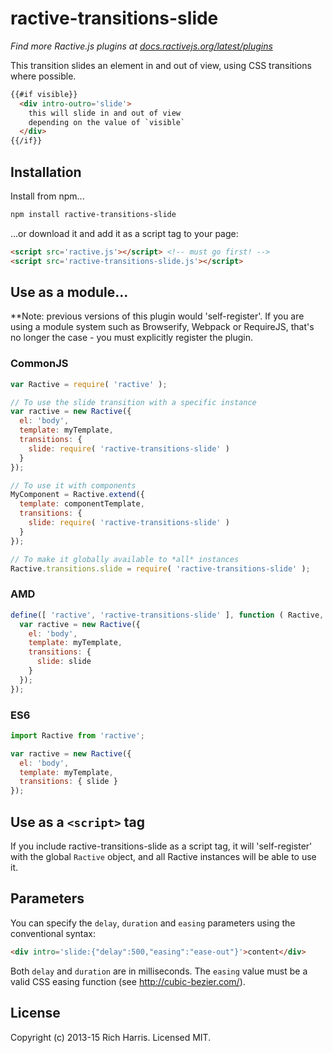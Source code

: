 # ractive-transitions-slide

*Find more Ractive.js plugins at [docs.ractivejs.org/latest/plugins](http://docs.ractivejs.org/latest/plugins)*

This transition slides an element in and out of view, using CSS transitions where possible.

```html
{{#if visible}}
  <div intro-outro='slide'>
    this will slide in and out of view
    depending on the value of `visible`
  </div>
{{/if}}
```

## Installation

Install from npm...

```bash
npm install ractive-transitions-slide
```

...or download it and add it as a script tag to your page:

```html
<script src='ractive.js'></script> <!-- must go first! -->
<script src='ractive-transitions-slide.js'></script>
```

## Use as a module...

**Note: previous versions of this plugin would 'self-register'. If you are using a module system such as Browserify, Webpack or RequireJS, that's no longer the case - you must explicitly register the plugin.


### CommonJS

```js
var Ractive = require( 'ractive' );

// To use the slide transition with a specific instance
var ractive = new Ractive({
  el: 'body',
  template: myTemplate,
  transitions: {
    slide: require( 'ractive-transitions-slide' )
  }
});

// To use it with components
MyComponent = Ractive.extend({
  template: componentTemplate,
  transitions: {
    slide: require( 'ractive-transitions-slide' )
  }
});

// To make it globally available to *all* instances
Ractive.transitions.slide = require( 'ractive-transitions-slide' );
```


### AMD

```js
define([ 'ractive', 'ractive-transitions-slide' ], function ( Ractive, slide ) {
  var ractive = new Ractive({
    el: 'body',
    template: myTemplate,
    transitions: {
      slide: slide
    }
  });
});
```


### ES6

```js
import Ractive from 'ractive';

var ractive = new Ractive({
  el: 'body',
  template: myTemplate,
  transitions: { slide }
});
```


## Use as a `<script>` tag

If you include ractive-transitions-slide as a script tag, it will 'self-register' with the global `Ractive` object, and all Ractive instances will be able to use it.



## Parameters

You can specify the `delay`, `duration` and `easing` parameters using the conventional syntax:

```html
<div intro='slide:{"delay":500,"easing":"ease-out"}'>content</div>
```

Both `delay` and `duration` are in milliseconds. The `easing` value must be a valid CSS easing function (see http://cubic-bezier.com/).



## License

Copyright (c) 2013-15 Rich Harris. Licensed MIT.
